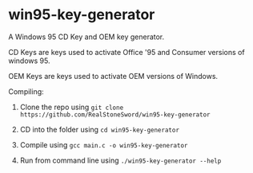 # win95-key-generator
A Windows 95 CD Key and OEM key generator. 

CD Keys are keys used to activate Office '95 and Consumer versions of windows 95. 

OEM Keys are keys used to activate OEM versions of Windows.

Compiling:

1. Clone the repo using ```git clone https://github.com/RealStoneSword/win95-key-generator```

2. CD into the folder using ```cd win95-key-generator```

3. Compile using ```gcc main.c -o win95-key-generator```

4. Run from command line using ```./win95-key-generator --help```
